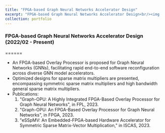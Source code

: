 ```yaml
---
title: "FPGA-based Graph Neural Networks Accelerator Design"
excerpt: "FPGA-based Graph Neural Networks Accelerator Design<br/><img src='/images/opu.png'>"
collection: portfolio
---
```


### FPGA-based Graph Neural Networks Accelerator Design (2022/02 - Present)
======

  * An FPGA-based Overlay Processor is proposed for Graph Neural Networks (GNNs), facilitating rapid end-to-end software reconfiguration across diverse GNN model accelerators.
  * Optimized designs for sparse matrix multipliers are presented, encompassing symmetric sparse matrix multipliers and high bandwidth general sparse matrix multipliers.
  * Publications:
    1. "Graph-OPU: A Highly Integrated FPGA-Based Overlay Processor for Graph Neural Networks", in FPL, 2023.
    2. "Graph-OPU: An FPGA-Based Overlay Processor for Graph Neural Networks", in FPGA, 2023.
    3. "eSSpMV: An Embedded-FPGA-based Hardware Accelerator for Symmetric Sparse Matrix-Vector Multiplication," in ISCAS, 2023.